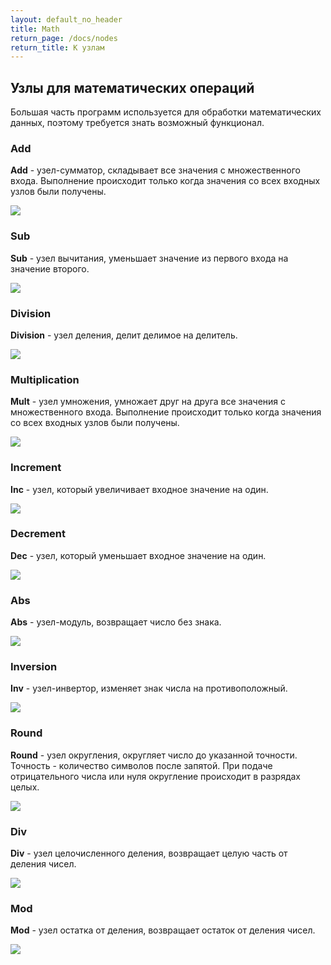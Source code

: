 ```yaml
---
layout: default_no_header
title: Math
return_page: /docs/nodes
return_title: К узлам
---
```

## Узлы для математических операций

Большая часть программ используется для обработки математических данных, поэтому требуется знать возможный функционал.

### Add

**Add** - узел-сумматор, складывает все значения с множественного входа. Выполнение
происходит только когда значения со всех входных узлов были получены. 

<img class="img-small" src="{{site.baseurl}}/resources/docs/nodes/math/01_add_number.png"/>

### Sub

**Sub** - узел вычитания, уменьшает значение из первого входа на значение второго. 

<img class="img-small" src="{{site.baseurl}}/resources/docs/nodes/math/02_sub_number.png"/>

### Division

**Division** - узел деления, делит делимое на делитель. 

<img class="img-small" src="{{site.baseurl}}/resources/docs/nodes/math/03_div_number.png"/>

### Multiplication

**Mult** - узел умножения, умножает друг на друга все значения с множественного входа.
Выполнение происходит только когда значения со всех входных узлов были получены.

<img class="img-small" src="{{site.baseurl}}/resources/docs/nodes/math/04_mult_number.png"/>

### Increment

**Inc** - узел, который увеличивает входное значение на один.

<img class="img-small" src="{{site.baseurl}}/resources/docs/nodes/math/05_increment.png"/>

### Decrement

**Dec** - узел, который уменьшает входное значение на один.

<img class="img-small" src="{{site.baseurl}}/resources/docs/nodes/math/06_decrement.png"/>

### Abs

**Abs** - узел-модуль, возвращает число без знака.

<img class="img-small" src="{{site.baseurl}}/resources/docs/nodes/math/07_abs.png"/>

### Inversion

**Inv** - узел-инвертор, изменяет знак числа на противоположный.

<img class="img-small" src="{{site.baseurl}}/resources/docs/nodes/math/08_inversion.png"/>

### Round

**Round** - узел округления, округляет число до указанной точности. Точность - количество символов после запятой. 
При подаче отрицательного числа или нуля округление происходит в разрядах целых.

<img class="img-small" src="{{site.baseurl}}/resources/docs/nodes/math/09_round.png"/>

### Div

**Div** - узел целочисленного деления, возвращает целую часть от деления чисел.

<img class="img-small" src="{{site.baseurl}}/resources/docs/nodes/math/10_div.png"/>

### Mod

**Mod** - узел остатка от деления, возвращает остаток от деления чисел.

<img class="img-small" src="{{site.baseurl}}/resources/docs/nodes/math/11_mod.png"/>

[index]: {{site.baseurl}}/index
[tutorials]: {{site.baseurl}}/tutorials#content
[docs]: {{site.baseurl}}/docs#content
[drawio]: https://app.diagrams.net/?splash=0&libs=0&clibs=Uhttps://raw.githubusercontent.com/octo-gone/sync-execution/master/resources/base.drawio;Uhttps://raw.githubusercontent.com/octo-gone/sync-execution/master/resources/structure.drawio
[replit]: https://repl.it/github/octo-gone/sync-execution